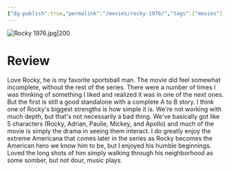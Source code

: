 ```yaml
---
{"dg-publish":true,"permalink":"/movies/rocky-1976/","tags":["movies"],"created":"2024-03-21","updated":"2025-03-13"}
---
```



![Rocky 1976.jpg|200](/img/user/_sys/Attachments/Rocky%201976.jpg)

# Review

Love Rocky, he is my favorite sportsball man. The movie did feel somewhat incomplete, without the rest of the series. There were a number of times I was thinking of something I liked and realized it was in one of the next ones. But the first is still a good standalone with a complete A to B story. I think one of Rocky's biggest strengths is how simple it is. We're not working with much depth, but that's not necessarily a bad thing. We've basically got like 5 characters (Rocky, Adrian, Paulie, Mickey, and Apollo) and much of the movie is simply the drama in seeing them interact. I do greatly enjoy the extreme Americana that comes later in the series as Rocky becomes the American hero we know him to be, but I enjoyed his humble beginnings. Loved the long shots of him simply walking through his neighborhood as some somber, but not dour, music plays.

